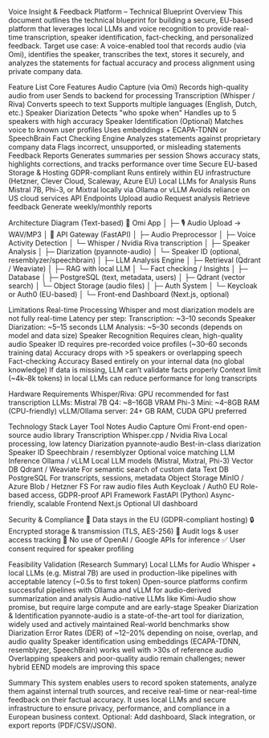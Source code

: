 Voice Insight & Feedback Platform – Technical Blueprint
Overview
This document outlines the technical blueprint for building a secure, EU-based platform that leverages local LLMs and voice recognition to provide real-time transcription, speaker identification, fact-checking, and personalized feedback.
Target use case: A voice-enabled tool that records audio (via Omi), identifies the speaker, transcribes the text, stores it securely, and analyzes the statements for factual accuracy and process alignment using private company data.

Feature List
Core Features
Audio Capture (via Omi)
Records high-quality audio from user
Sends to backend for processing
Transcription (Whisper / Riva)
Converts speech to text
Supports multiple languages (English, Dutch, etc.)
Speaker Diarization
Detects "who spoke when"
Handles up to 5 speakers with high accuracy
Speaker Identification (Optional)
Matches voice to known user profiles
Uses embeddings + ECAPA-TDNN or SpeechBrain
Fact Checking Engine
Analyzes statements against proprietary company data
Flags incorrect, unsupported, or misleading statements
Feedback Reports
Generates summaries per session
Shows accuracy stats, highlights corrections, and tracks performance over time
Secure EU-based Storage & Hosting
GDPR-compliant
Runs entirely within EU infrastructure (Hetzner, Clever Cloud, Scaleway, Azure EU)
Local LLMs for Analysis
Runs Mistral 7B, Phi-3, or Mixtral locally via Ollama or vLLM
Avoids reliance on US cloud services
API Endpoints
Upload audio
Request analysis
Retrieve feedback
Generate weekly/monthly reports

Architecture Diagram (Text-based)
📱 Omi App
│
├─ 🎙️ Audio Upload → WAV/MP3
│
🔐 API Gateway (FastAPI)
│
├─ Audio Preprocessor
│   ├─ Voice Activity Detection
│   └─ Whisper / Nvidia Riva transcription
│
├─ Speaker Analysis
│   ├─ Diarization (pyannote-audio)
│   └─ Speaker ID (optional, resemblyzer/speechbrain)
│
├─ LLM Analysis Engine
│   ├─ Retrieval (Qdrant / Weaviate)
│   ├─ RAG with local LLM
│   └─ Fact checking / Insights
│
├─ Database
│   ├─ PostgreSQL (text, metadata, users)
│   ├─ Qdrant (vector search)
│   └─ Object Storage (audio files)
│
├─ Auth System
│   └─ Keycloak or Auth0 (EU-based)
│
└─ Front-end Dashboard (Next.js, optional)

Limitations
Real-time Processing
Whisper and most diarization models are not fully real-time
Latency per step:
Transcription: ~3–10 seconds
Speaker Diarization: ~5–15 seconds
LLM Analysis: ~5–30 seconds (depends on model and data size)
Speaker Recognition
Requires clean, high-quality audio
Speaker ID requires pre-recorded voice profiles (~30–60 seconds training data)
Accuracy drops with >5 speakers or overlapping speech
Fact-checking Accuracy
Based entirely on your internal data (no global knowledge)
If data is missing, LLM can’t validate facts properly
Context limit (~4k–8k tokens) in local LLMs can reduce performance for long transcripts

Hardware Requirements
Whisper/Riva: GPU recommended for fast transcription
LLMs:
Mistral 7B Q4: ~8–16GB VRAM
Phi-3 Mini: ~4–8GB RAM (CPU-friendly)
vLLM/Ollama server: 24+ GB RAM, CUDA GPU preferred

Technology Stack
Layer
Tool
Notes
Audio Capture
Omi
Front-end open-source audio library
Transcription
Whisper.cpp / Nvidia Riva
Local processing, low latency
Diarization
pyannote-audio
Best-in-class diarization
Speaker ID
Speechbrain / resemblyzer
Optional voice matching
LLM Inference
Ollama / vLLM
Local LLM models (Mistral, Mixtral, Phi-3)
Vector DB
Qdrant / Weaviate
For semantic search of custom data
Text DB
PostgreSQL
For transcripts, sessions, metadata
Object Storage
MinIO / Azure Blob / Hetzner FS
For raw audio files
Auth
Keycloak / Auth0 EU
Role-based access, GDPR-proof
API Framework
FastAPI (Python)
Async-friendly, scalable
Frontend
Next.js
Optional UI dashboard


Security & Compliance
🔐 Data stays in the EU (GDPR-compliant hosting)
🔒 Encrypted storage & transmission (TLS, AES-256)
🧾 Audit logs & user access tracking
🧠 No use of OpenAI / Google APIs for inference
✅ User consent required for speaker profiling

Feasibility Validation (Research Summary)
Local LLMs for Audio
Whisper + local LLMs (e.g. Mistral 7B) are used in production-like pipelines with acceptable latency (~0.5s to first token)
Open-source platforms confirm successful pipelines with Ollama and vLLM for audio-derived summarization and analysis
Audio-native LLMs like Kimi-Audio show promise, but require large compute and are early-stage
Speaker Diarization & Identification
pyannote-audio is a state-of-the-art tool for diarization, widely used and actively maintained
Real-world benchmarks show Diarization Error Rates (DER) of ~12–20% depending on noise, overlap, and audio quality
Speaker identification using embeddings (ECAPA-TDNN, resemblyzer, SpeechBrain) works well with >30s of reference audio
Overlapping speakers and poor-quality audio remain challenges; newer hybrid EEND models are improving this space

Summary
This system enables users to record spoken statements, analyze them against internal truth sources, and receive real-time or near-real-time feedback on their factual accuracy. It uses local LLMs and secure infrastructure to ensure privacy, performance, and compliance in a European business context.
Optional: Add dashboard, Slack integration, or export reports (PDF/CSV/JSON).

